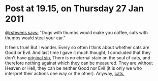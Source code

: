# Post at 19.15, on Thursday 27 Jan 2011

[@rstevens says:](http://twitter.com/#!/rstevens/status/30266700721033216 "Twitter quote.") "Dogs with thumbs would make you coffee, cats with thumbs
would steal your car."

It feels true! But I wonder. Every so often I think about whether cats are
Good or Evil. And last time I gave it much thought, I concluded that they
don't have [original sin.](http://en.wikipedia.org/wiki/Original_sin "These
Wikipedia articles are actually pretty good you know.") There is no eternal
stain on the soul of cats, and therefore nothing against which they can be
measured. They are without Heaven or Hell, they can be neither Good nor Evil
(it is only we who interpret their actions one way or the other). Anyway,
[cats.](http://nedroid.com/2009/05/party-cat-full-series/ "Party Cat!")
